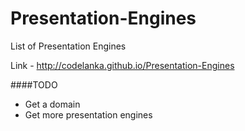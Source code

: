 Presentation-Engines
====================

List of Presentation Engines


Link - http://codelanka.github.io/Presentation-Engines


####TODO

*   Get a domain
*   Get more presentation engines
